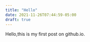 ```yaml
---
title: "Hello"
date: 2021-11-26T07:44:59-05:00
draft: true
---
```

Hello,this is my first post on github.io.
